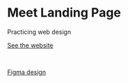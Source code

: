 # Meet Landing Page

Practicing web design

[See the website](https://cthulhuscode.github.io/meet-landing-page)

<br>

[Figma design](https://www.figma.com/file/HWkDZ0HoOHoqEsVYOPOGp2/meet-landing-page?node-id=0%3A82&t=ezw0YhvBYgqmFnpI-0)
